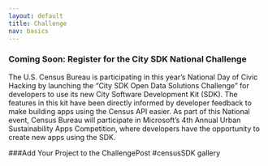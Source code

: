 ```yaml
---
layout: default
title: Challenge
nav: basics
---
```


### Coming Soon: Register for the City SDK National Challenge
The U.S. Census Bureau is participating in this year’s National Day of Civic Hacking by launching the “City SDK Open Data Solutions Challenge” for developers to use its new City Software Development Kit (SDK). The features in this kit have been directly informed by developer feedback to make building apps using the Census API easier. As part of this National event, Census Bureau will participate in Microsoft’s  4th Annual Urban Sustainability Apps Competition, where developers have the opportunity to create new apps using the SDK.

###Add Your Project to the ChallengePost #censusSDK gallery
<a href="http://challengepost.com/software/built-with/censussdk">
